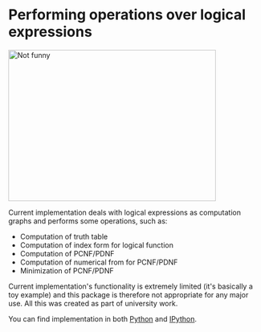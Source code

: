 # Performing operations over logical expressions

 <img src="image/Image.png" alt="Not funny" width="413" height="301">
 
Current implementation deals with logical expressions as computation graphs and performs some operations, such as:
* Computation of truth table
* Computation of index form for logical function
* Computation of PCNF/PDNF
* Computation of numerical from for PCNF/PDNF
* Minimization of PCNF/PDNF

Current implementation's functionality is extremely limited (it's basically a toy example) and this package is therefore not appropriate for any major use. 
All this was created as part of university work.

You can find implementation in both [Python](https://github.com/alipheesa/University-Study/tree/main/OS/operations%20over%20logical%20functions/Python) and [IPython](https://github.com/alipheesa/University-Study/tree/main/OS/operations%20over%20logical%20functions/IPython).
